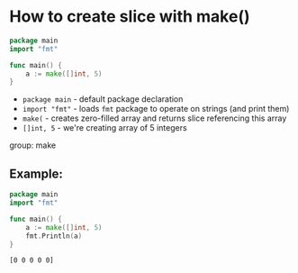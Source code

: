 # How to create slice with make()

```go
package main
import "fmt"

func main() {
	a := make([]int, 5)
}
```

- `package main` - default package declaration
- `import "fmt"` - loads `fmt` package to operate on strings (and print them)
- `make(` - creates zero-filled array and returns slice referencing this array
- `[]int, 5` - we're creating array of 5 integers

group: make

## Example: 
```go
package main
import "fmt"

func main() {
	a := make([]int, 5)
	fmt.Println(a)
}
```
```
[0 0 0 0 0]

```

